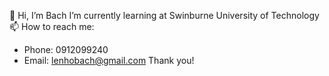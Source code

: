 👋 Hi, I’m Bach
I’m currently learning at Swinburne University of Technology
📫 How to reach me:
- Phone: 0912099240
- Email: lenhobach@gmail.com
Thank you!

<!---
hiimbach/hiimbach is a ✨ special ✨ repository because its `README.md` (this file) appears on your GitHub profile.
You can click the Preview link to take a look at your changes.
--->
